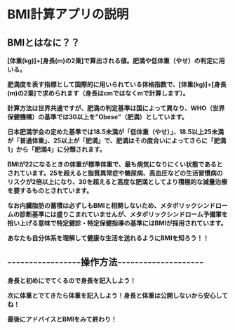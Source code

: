 # BMI計算アプリの説明
## BMIとはなに？？
**[体重(kg)]÷[身長(m)の2乗]で算出される値。肥満や低体重（やせ）の判定に用いる。**

**肥満度を表す指標として国際的に用いられている体格指数で、[体重(kg)]÷[身長(m)の2乗]で求められます（身長はcmではなくmで計算します）。**

**計算方法は世界共通ですが、肥満の判定基準は国によって異なり、WHO（世界保健機構）の基準では30以上を”Obese”（肥満）としています。**

**日本肥満学会の定めた基準では18.5未満が「低体重（やせ）」、18.5以上25未満が「普通体重」、25以上が「肥満」で、肥満はその度合いによってさらに「肥満1」から「肥満4」に分類されます。**

**BMIが22になるときの体重が標準体重で、最も病気になりにくい状態であるとされています。25を超えると脂質異常症や糖尿病、高血圧などの生活習慣病のリスクが2倍以上になり、30を超えると高度な肥満としてより積極的な減量治療を要するものとされています。**

**なお内臓脂肪の蓄積は必ずしもBMIと相関しないため、メタボリックシンドロームの診断基準には盛りこまれていませんが、メタボリックシンドローム予備軍を拾い上げる意味で特定健診・特定保健指導の基準にはBMIが採用されています。**

**あなたも自分体系を理解して健康な生活を送れるようにBMIを知ろう！！**

## -----------------操作方法--------------------

**身長と初めにでてくるので身長を記入しよう！**

**次に体重とでてきたら体重を記入しよう！身長と体重は公開しないから安心してね！**

**最後にアドバイスとBMIをみて終わり！**
